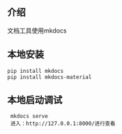 ## 介绍
文档工具使用mkdocs

## 本地安装
```shell
pip install mkdocs
pip install mkdocs-material
```

## 本地启动调试
```shell
 mkdocs serve
 进入：http://127.0.0.1:8000/进行查看
```